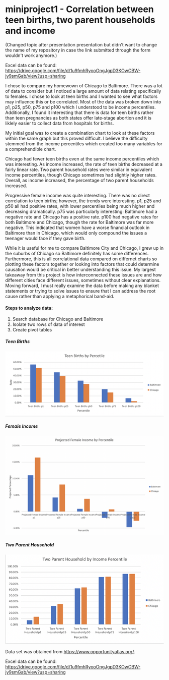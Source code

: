 # miniproject1 - Correlation between teen births, two parent households and income

(Changed topic after presentation presentation but didn't want to change the name of my repository in case the link submitted through the form wouldn't work anymore.)

Excel data can be found: https://drive.google.com/file/d/1u9fmhRyooOngJgpD3KOwCBW-jy9smGab/view?usp=sharing <Google Drive>

I chose to compare my homewown of Chicago to Baltimore. There was a lot of data to consider but I noticed a large amount of data relating specifically to females. I chose to look at teen births and I wanted to see what factors may influence this or be correlated. Most of the data was broken down into p1, p25, p50, p75 and p100 which I understood to be income percentiles. Additionally, I found it interesting that there is data for teen births rather than teen pregnancies as both states offer late-stage abortion and it is liklely easier to collect data from hospitals for births.

My initial goal was to create a combination chart to look at these factors within the same graph but this proved difficult. I believe the difficulty stemmed from the income percentiles which created too many variables for a comprehendible chart.

Chicago had fewer teen births even at the same income percentiles which was interesting. As income increased, the rate of teen births decreased at a fairly linear rate. Two parent household rates were similar in equivalent income percentiles, though Chicago sometimes had slightly higher rates. Overall, as income increased, the percentage of two parent households increased.

Progressive female income was quite interesting. There was no direct correlation to teen births; however, the trends were interesting. p1, p25 and p50 all had positive rates, with lower percentiles being much higher and decreasing dramatically. p75 was particularly interesting: Baltimore had a negative rate and Chicago has a positive rate. p100 had negative rates for both Baltimore and Chicago, though the rate for Baltimore was far more negative. This indicated that women have a worse financial outlook in Baltimore than in Chicago, which would only compound the issues a teenager would face if they gave birth.

While it is useful for me to compare Baltimore City and Chicago, I grew up in the suburbs of Chicago so Baltimore definitely has some differences. Furthermore, this is all correlational data compared on differnet charts so plotting these factors together or looking into factors that could determine causation would be critical in better understanding this issue. My largest takeaway from this project is how interconnected these issues are and how different cities face different issues, sometimes without clear explanations. Moving forward, I must really examine the data before making any blanket statements or trying to solve issues to ensure that I can address the root cause rather than applying a metaphorical band-aid.

#### Steps to analyze data:
1. Search database for Chicago and Baltimore
2. Isolate two rows of data of interest
3. Create pivot tables

##### Teen Births

![](https://github.com/kamccarren/comparing-racial-and-economic-make-up-of-chicago-and-baltimore/blob/master/Teen%20Births:Pregnancies.png)

##### Female Income

![](https://github.com/kamccarren/comparing-racial-and-economic-make-up-of-chicago-and-baltimore/blob/master/Projected%20Female%20Income.png)

##### Two Parent Household

![](https://github.com/kamccarren/comparing-racial-and-economic-make-up-of-chicago-and-baltimore/blob/master/Two%20Parent%20Household.png)

Data set was obtained from https://www.opportunityatlas.org/. <The Opportunity Atlas>

Excel data can be found: https://drive.google.com/file/d/1u9fmhRyooOngJgpD3KOwCBW-jy9smGab/view?usp=sharing <Google Drive>
